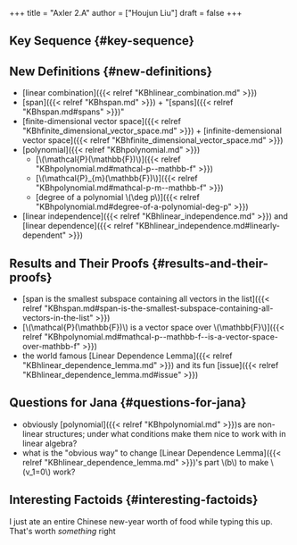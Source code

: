 +++
title = "Axler 2.A"
author = ["Houjun Liu"]
draft = false
+++

## Key Sequence {#key-sequence}


## New Definitions {#new-definitions}

-   [linear combination]({{< relref "KBhlinear_combination.md" >}})
-   [span]({{< relref "KBhspan.md" >}}) + "[spans]({{< relref "KBhspan.md#spans" >}})"
-   [finite-dimensional vector space]({{< relref "KBhfinite_dimensional_vector_space.md" >}}) + [infinite-demensional vector space]({{< relref "KBhfinite_dimensional_vector_space.md" >}})
-   [polynomial]({{< relref "KBhpolynomial.md" >}})
    -   [\\(\mathcal{P}(\mathbb{F})\\)]({{< relref "KBhpolynomial.md#mathcal-p--mathbb-f" >}})
    -   [\\(\mathcal{P}\_{m}(\mathbb{F})\\)]({{< relref "KBhpolynomial.md#mathcal-p-m--mathbb-f" >}})
    -   [degree of a polynomial \\(\deg p\\)]({{< relref "KBhpolynomial.md#degree-of-a-polynomial-deg-p" >}})
-   [linear independence]({{< relref "KBhlinear_independence.md" >}}) and [linear dependence]({{< relref "KBhlinear_independence.md#linearly-dependent" >}})


## Results and Their Proofs {#results-and-their-proofs}

-   [span is the smallest subspace containing all vectors in the list]({{< relref "KBhspan.md#span-is-the-smallest-subspace-containing-all-vectors-in-the-list" >}})
-   [\\(\mathcal{P}(\mathbb{F})\\) is a vector space over \\(\mathbb{F}\\)]({{< relref "KBhpolynomial.md#mathcal-p--mathbb-f--is-a-vector-space-over-mathbb-f" >}})
-   the world famous [Linear Dependence Lemma]({{< relref "KBhlinear_dependence_lemma.md" >}}) and its fun [issue]({{< relref "KBhlinear_dependence_lemma.md#issue" >}})


## Questions for Jana {#questions-for-jana}

-   obviously [polynomial]({{< relref "KBhpolynomial.md" >}})s are non-linear structures; under what conditions make them nice to work with in linear algebra?
-   what is the "obvious way" to change [Linear Dependence Lemma]({{< relref "KBhlinear_dependence_lemma.md" >}})'s part \\(b\\) to make \\(v\_1=0\\) work?


## Interesting Factoids {#interesting-factoids}

I just ate an entire Chinese new-year worth of food while typing this up. That's worth _something_ right